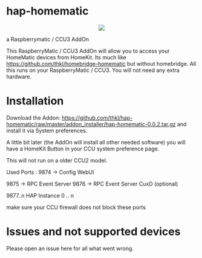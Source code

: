 # hap-homematic

<p align="center">
    <img src="docs/hap_homematic_ui1.png">
</p>


a Raspberrymatic / CCU3 AddOn


This RaspberryMatic / CCU3 AddOn will allow you to access your HomeMatic devices from HomeKit. Its much like https://github.com/thkl/homebridge-homematic but without homebridge.
All this runs on your RaspberryMatic / CCU3. You will not need any extra hardware.

# Installation
Download the Addon: https://github.com/thkl/hap-homematic/raw/master/addon_installer/hap-homematic-0.0.2.tar.gz and install it via System preferences.

A little bit later (the AddOn will install all other needed software) you will have a HomeKit Button in your CCU system preference page.


This will not run on a older CCU2 model.

Used Ports : 
9874 -> Config WebUI

9875 -> RPC Event Server
9876 -> RPC Event Server CuxD (optional)

9877..n HAP Instance 0 .. n

make sure your CCU firewall does not block these ports


# Issues and not supported devices
Please open an issue here for all what went wrong.